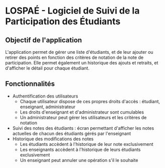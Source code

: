 # LOSPAÉ - Logiciel de Suivi de la Participation des Étudiants

## Objectif de l'application

L'application permet de gérer une liste d'étudiants, et de leur ajouter ou retirer des points en fonction des critères de notation de la note de participation. Elle permet également un historique des ajouts et retraits, et d'afficher le détail pour chaque étudiant.

## Fonctionnalités

* Authentification des utilisateurs
  * Chaque utilisateur dispose de ces propres droits d'accès : étudiant, enseignant, administrateur
  * Les droits d'enseignant et d'administrateur sont cumulables
  * Un administrateur peut gérer les utilisateurs et les critères de notation
* Suivi des notes des étudiants : écran permettant d'afficher les notes actuelles de chacun des étudiants gérés par l'enseignant
* Historique des modifications des notes
  * Les étudiants accèdent à l'historique de leur note exclusivement
  * Les enseignants accèdent à l'historique de leurs étudiants exclusivement
  * Un enseignant peut annuler une opération s'il le souhaite
